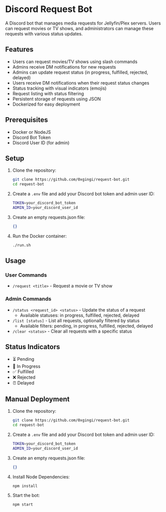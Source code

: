 # Discord Request Bot

A Discord bot that manages media requests for Jellyfin/Plex servers. Users can request movies or TV shows, and administrators can manage these requests with various status updates.

## Features

- Users can request movies/TV shows using slash commands
- Admins receive DM notifications for new requests
- Admins can update request status (in progress, fulfilled, rejected, delayed)
- Users receive DM notifications when their request status changes
- Status tracking with visual indicators (emojis)
- Request listing with status filtering
- Persistent storage of requests using JSON
- Dockerized for easy deployment

## Prerequisites

- Docker or NodeJS
- Discord Bot Token
- Discord User ID (for admin)

## Setup

1. Clone the repository:
    ```bash
    git clone https://github.com/0xgingi/request-bot.git
    cd request-bot
    ```
2. Create a `.env` file and add your Discord bot token and admin user ID:
    ```bash
    TOKEN=your_discord_bot_token
    ADMIN_ID=your_discord_user_id
    ```
3. Create an empty requests.json file:
    ```json
    {}
    ```
4. Run the Docker container:
    ```bash
    ./run.sh
    ```

## Usage

### User Commands
- `/request <title>` - Request a movie or TV show

### Admin Commands
- `/status <request_id> <status>` - Update the status of a request
  - Available statuses: in progress, fulfilled, rejected, delayed
- `/list [status]` - List all requests, optionally filtered by status
  - Available filters: pending, in progress, fulfilled, rejected, delayed
- `/clear <status>` - Clear all requests with a specific status
## Status Indicators
- ⏳ Pending
- 🔄 In Progress
- ✅ Fulfilled
- ❌ Rejected
- ⏰ Delayed

## Manual Deployment

1. Clone the repository:
    ```bash
    git clone https://github.com/0xgingi/request-bot.git
    cd request-bot
    ```
2. Create a `.env` file and add your Discord bot token and admin user ID:
    ```bash
    TOKEN=your_discord_bot_token
    ADMIN_ID=your_discord_user_id
    ```
3. Create an empty requests.json file:
    ```json
    {}
    ```
4. Install Node Dependencies:
    ```bash
    npm install
    ```
5. Start the bot:
    ```bash
    npm start
    ```